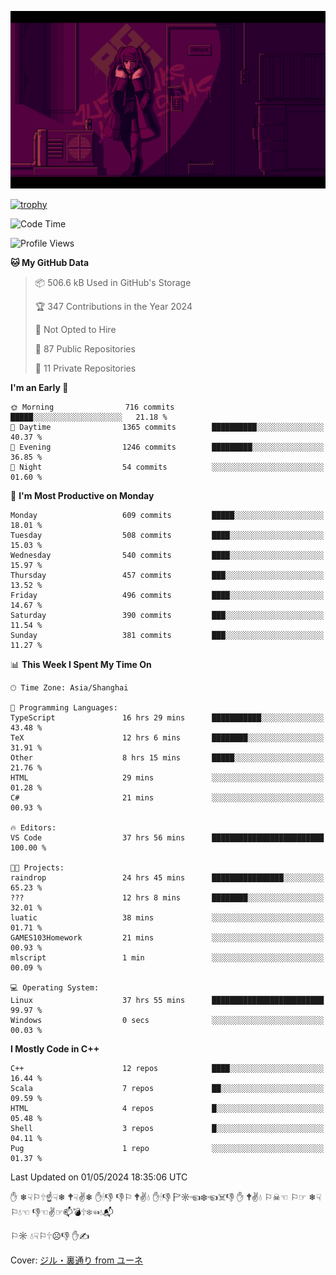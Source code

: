 ![](imgs/main.png)

[![trophy](https://github-profile-trophy.vercel.app/?username=NeilKleistGao&theme=dracula)](https://github.com/ryo-ma/github-profile-trophy)

<!--START_SECTION:waka-->
![Code Time](http://img.shields.io/badge/Code%20Time-950%20hrs%2028%20mins-blue)

![Profile Views](http://img.shields.io/badge/Profile%20Views-0-blue)

**🐱 My GitHub Data** 

> 📦 506.6 kB Used in GitHub's Storage 
 > 
> 🏆 347 Contributions in the Year 2024
 > 
> 🚫 Not Opted to Hire
 > 
> 📜 87 Public Repositories 
 > 
> 🔑 11 Private Repositories 
 > 
**I'm an Early 🐤** 

```text
🌞 Morning                716 commits         █████░░░░░░░░░░░░░░░░░░░░   21.18 % 
🌆 Daytime                1365 commits        ██████████░░░░░░░░░░░░░░░   40.37 % 
🌃 Evening                1246 commits        █████████░░░░░░░░░░░░░░░░   36.85 % 
🌙 Night                  54 commits          ░░░░░░░░░░░░░░░░░░░░░░░░░   01.60 % 
```
📅 **I'm Most Productive on Monday** 

```text
Monday                   609 commits         █████░░░░░░░░░░░░░░░░░░░░   18.01 % 
Tuesday                  508 commits         ████░░░░░░░░░░░░░░░░░░░░░   15.03 % 
Wednesday                540 commits         ████░░░░░░░░░░░░░░░░░░░░░   15.97 % 
Thursday                 457 commits         ███░░░░░░░░░░░░░░░░░░░░░░   13.52 % 
Friday                   496 commits         ████░░░░░░░░░░░░░░░░░░░░░   14.67 % 
Saturday                 390 commits         ███░░░░░░░░░░░░░░░░░░░░░░   11.54 % 
Sunday                   381 commits         ███░░░░░░░░░░░░░░░░░░░░░░   11.27 % 
```


📊 **This Week I Spent My Time On** 

```text
🕑︎ Time Zone: Asia/Shanghai

💬 Programming Languages: 
TypeScript               16 hrs 29 mins      ███████████░░░░░░░░░░░░░░   43.48 % 
TeX                      12 hrs 6 mins       ████████░░░░░░░░░░░░░░░░░   31.91 % 
Other                    8 hrs 15 mins       █████░░░░░░░░░░░░░░░░░░░░   21.76 % 
HTML                     29 mins             ░░░░░░░░░░░░░░░░░░░░░░░░░   01.28 % 
C#                       21 mins             ░░░░░░░░░░░░░░░░░░░░░░░░░   00.93 % 

🔥 Editors: 
VS Code                  37 hrs 56 mins      █████████████████████████   100.00 % 

🐱‍💻 Projects: 
raindrop                 24 hrs 45 mins      ████████████████░░░░░░░░░   65.23 % 
???                      12 hrs 8 mins       ████████░░░░░░░░░░░░░░░░░   32.01 % 
luatic                   38 mins             ░░░░░░░░░░░░░░░░░░░░░░░░░   01.71 % 
GAMES103Homework         21 mins             ░░░░░░░░░░░░░░░░░░░░░░░░░   00.93 % 
mlscript                 1 min               ░░░░░░░░░░░░░░░░░░░░░░░░░   00.09 % 

💻 Operating System: 
Linux                    37 hrs 55 mins      █████████████████████████   99.97 % 
Windows                  0 secs              ░░░░░░░░░░░░░░░░░░░░░░░░░   00.03 % 
```

**I Mostly Code in C++** 

```text
C++                      12 repos            ████░░░░░░░░░░░░░░░░░░░░░   16.44 % 
Scala                    7 repos             ██░░░░░░░░░░░░░░░░░░░░░░░   09.59 % 
HTML                     4 repos             █░░░░░░░░░░░░░░░░░░░░░░░░   05.48 % 
Shell                    3 repos             █░░░░░░░░░░░░░░░░░░░░░░░░   04.11 % 
Pug                      1 repo              ░░░░░░░░░░░░░░░░░░░░░░░░░   01.37 % 
```




 Last Updated on 01/05/2024 18:35:06 UTC
<!--END_SECTION:waka-->

✋ ❄☟⚐🕆☝☟❄ 🕈☟✌❄ ✋🕯👎 👎⚐ 🕈✌💧 ✋🕯👎 🏱☼☜❄☜☠👎 ✋ 🕈✌💧 ⚐☠☜ ⚐☞ ❄☟⚐💧☜ 👎☜✌☞📫💣🕆❄☜💧📬

⚐☼ 💧☟⚐🕆☹👎 ✋✍

Cover: [ジル・裏通り from ユーネ](https://www.pixiv.net/artworks/62127066)
